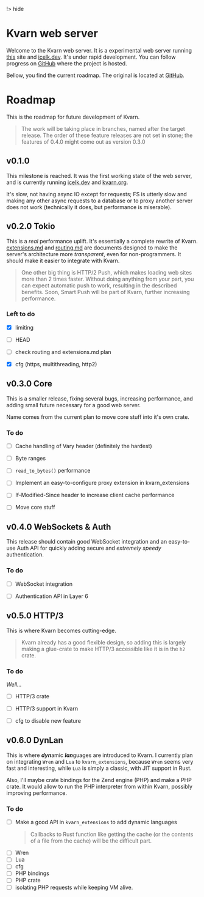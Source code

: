 !> hide
<head>
    <title>Kvarn web server</title>
</head>

# Kvarn web server

Welcome to the Kvarn web server. It is a experimental web server running [this](https://kvarn.org) site
and [icelk.dev](https://icelk.dev). It's under rapid development. You can follow progress on [GitHub](https://github.com/Iselk/kvarn/tree/tokio/) where the project is hosted.

Bellow, you find the current roadmap. The original is located at [GitHub](https://github.com/Iselk/kvarn/tree/tokio/roadmap.md).

# Roadmap

This is the roadmap for future development of Kvarn.

> The work will be taking place in branches, named after the target release. The order of these feature releases are not set in stone;
> the features of 0.4.0 might come out as version 0.3.0


## v0.1.0

This milestone is reached. It was the first working state of the web server, and is currently running [icelk.dev](https://icelk.dev) and [kvarn.org](https://kvarn.org).

It's slow, not having async IO except for requests; FS is utterly slow and
making any other async requests to a database or to proxy another server does not work
(technically it does, but performance is miserable).


## v0.2.0 Tokio

This is a *real* performance uplift. It's essentially a complete rewrite of Kvarn.
[extensions.md](https://github.com/Iselk/kvarn/tree/tokio/extensions.md) and [routing.md](https://github.com/Iselk/kvarn/tree/tokio/routing.md) are documents designed to make the server's
architecture more *transparent*, even for non-programmers. It should make it easier to integrate with Kvarn.

> One other big thing is HTTP/2 Push, which makes loading web sites more than 2 times faster.
> Without doing anything from your part, you can expect automatic push to work, resulting in the
> described benefits. Soon, Smart Push will be part of Kvarn, further increasing performance.

### Left to do

- [x] limiting
- [ ] HEAD
- [ ] check routing and extensions.md plan
- [x] cfg (https, multithreading, http2)


## v0.3.0 Core

This is a smaller release, fixing several bugs, increasing performance, and adding small future necessary for a good web server.

Name comes from the current plan to move core stuff into it's own crate.

### To do

- [ ] Cache handling of Vary header (definitely the hardest)
- [ ] Byte ranges
- [ ] `read_to_bytes()` performance
- [ ] Implement an easy-to-configure proxy extension in kvarn_extensions
- [ ] If-Modified-Since header to increase client cache performance
- [ ] Move core stuff


## v0.4.0 WebSockets & Auth

This release should contain good WebSocket integration and an easy-to-use Auth API
for quickly adding secure and *extremely speedy* authentication.

### To do

- [ ] WebSocket integration
- [ ] Authentication API in Layer 6


## v0.5.0 HTTP/3

This is where Kvarn becomes cutting-edge.

> Kvarn already has a good flexible design, so adding this is largely making
> a glue-crate to make HTTP/3 accessible like it is in the `h2` crate.

### To do

*Well...*

- [ ] HTTP/3 crate
- [ ] HTTP/3 support in Kvarn
- [ ] cfg to disable new feature


## v0.6.0 DynLan

This is where ***dyn***amic ***lan***guages are introduced to Kvarn. I currently plan on integrating `Wren` and `Lua` to `kvarn_extensions`,
because `Wren` seems very fast and interesting, while `Lua` is simply a classic, with JIT support in Rust.

Also, I'll maybe crate bindings for the Zend engine (PHP) and make a PHP crate. It would allow to run the PHP interpreter
from within Kvarn, possibly improving performance.

### To do

- [ ] Make a good API in `kvarn_extensions` to add dynamic languages
    > Callbacks to Rust function like getting the cache
    > (or the contents of a file from the cache) will be the difficult part.
- [ ] Wren
- [ ] Lua
- [ ] cfg
- [ ] PHP bindings
- [ ] PHP crate
- [ ] isolating PHP requests while keeping VM alive.
